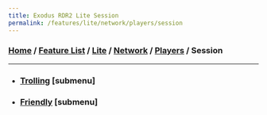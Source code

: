 ```yaml
---
title: Exodus RDR2 Lite Session
permalink: /features/lite/network/players/session
---
```

### [Home](/) / [Feature List](/features) / [Lite](/features/lite) / [Network](/features/lite/network) / [Players](/features/lite/network/players) / Session
---
- ### [Trolling](session/trolling) [submenu]
- ### [Friendly](session/friendly) [submenu]
